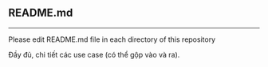 ## README.md
---
Please edit README.md file in each directory of this repository

Đầy đủ, chi tiết các use case (có thể gộp vào và ra).
